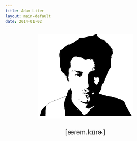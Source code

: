 ```yaml
---
title: Adam Liter
layout: main-default
date: 2014-01-02
---
```


<img height="266" width="300" style="display: block;margin-left: auto;margin-right: auto;background-color:#F0F0F0;" alt="me" src="/content/images/adam_liter_bw.gif" />
					
<br />
					
<p><span style="text-align:center; white-space:nowrap;display: block;margin-left: auto;margin-right: auto; font-size:150%;">[&aelig;&#638;&#601;m.l&#593;&#618;&#638;&#602;]</span></p>